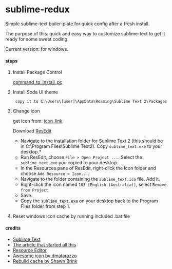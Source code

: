 # sublime-redux

Simple sublime-text boiler-plate for quick config after a fresh install. 

The purpose of this: quick and easy way to customize sublime-text to get it ready for some sweet coding.

Current version: for windows.

#### steps

1. Install Package Control
   
    [command_to_install_pc](http://wbond.net/sublime_packages/package_control/installation)

2. Install Soda UI theme

        copy it to C:\Users\[user]\AppData\Roaming\Sublime Text 2\Packages

3. Change icon

    get icon from: [icon_link](https://github.com/dmatarazzo/Sublime-Text-2-Icon/raw/master/sublime_text.ico)
    
	Download [ResEdit](http://www.resedit.net/)

	* Navigate to the installation folder for Sublime Text 2 (this should be in C:\Program Files\Sublime Text2). Copy `sublime_text.exe` to your desktop.*
	* Run ResEdit, choose `File > Open Project ...`. Select the `sublime_text.exe` you copied to your desktop.
	* In the Resources pane of ResEdit, right-click the Icon folder and choose `Add Resource > Icon...`.
	* Navigate to the folder containing the `sublime_text.ico` file. Add it.
	* Right-click the icon named `103 [English (Australia)]`, select `Remove from Project`.
	* Save.
	* Copy the `sublime_text.exe` on your desktop back to the Program Files folder from step 1.  

4. Reset windows icon cache by running included .bat file


#### credits

* [Sublime Text](http://www.sublimetext.com)
* [The article that started all this](http://opensoul.org/blog/archives/2012/01/12/getting-started-with-sublime-text-2)
* [Resource Editor](http://www.resedit.net)
* [Awesome icon by dmatarazzo](https://github.com/dmatarazzo/Sublime-Text-2-Icon)
* [Rebuild cache by Shawn Brink](http://www.sevenforums.com/tutorials/49819-icon-cache-rebuild.html)